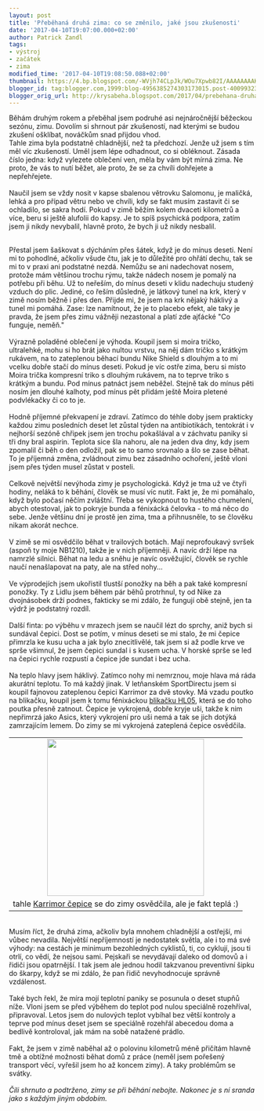 ```yaml
---
layout: post
title: 'Přeběhaná druhá zima: co se změnilo, jaké jsou zkušenosti'
date: '2017-04-10T19:07:00.000+02:00'
author: Patrick Zandl
tags:
- výstroj
- začátek
- zima
modified_time: '2017-04-10T19:08:50.088+02:00'
thumbnail: https://4.bp.blogspot.com/-WVjh74CLpJk/WOu7Xpwb82I/AAAAAAAAKH8/5pq_Nh6e4UsNjj9hUP77P9HH-WjlhiDjgCLcB/s72-c/76513390_l_a2.jpg
blogger_id: tag:blogger.com,1999:blog-4956385274303173015.post-4009932351290684829
blogger_orig_url: http://krysabeha.blogspot.com/2017/04/prebehana-druha-zima-co-se-zmenilo-jake.html
---
```


Běhám druhým rokem a přeběhal jsem podruhé asi nejnáročnější běžeckou sezónu, zimu. Dovolím si shrnout pár zkušeností, nad kterými se budou zkušení ošklíbat, nováčkům snad přijdou vhod. <br /><a name='more'></a>Tahle zima byla podstatně chladnější, než ta předchozí. Jenže už jsem s tím měl víc zkušeností. Uměl jsem lépe odhadnout, co si obléknout. Zásada číslo jedna: když vylezete oblečení ven, měla by vám být mírná zima. Ne proto, že vás to nutí běžet, ale proto, že se za chvíli dohřejete a nepřehřejete.<br /><br />Naučil jsem se vždy nosit v kapse sbalenou větrovku Salomonu, je maličká, lehká a pro případ větru nebo ve chvíli, kdy se fakt musím zastavit či se ochladilo, se sakra hodí. Pokud v zimě běžím kolem dvaceti kilometrů a více, beru si ještě alufolii do kapsy. Je to spíš psychická podpora, zatím jsem ji nikdy nevybalil, hlavně proto, že bych ji už nikdy nesbalil.<br /><br /><div>Přestal jsem šaškovat s dýcháním přes šátek, když je do mínus deseti. Není mi to pohodlné, ačkoliv všude čtu, jak je to důležité pro ohřátí dechu, tak se mi to v praxi ani podstatné nezdá. Nemůžu se ani nadechovat nosem, protože mám většinou trochu rýmu, takže nádech nosem je pomalý na potřebu při běhu. Už to neřeším, do mínus deseti v klidu nadechuju studený vzduch do plic. Jediné, co řeším důsledně, je látkový tunel na krk, který v zimě nosím běžně i přes den. Přijde mi, že jsem na krk nějaký háklivý a tunel mi pomáhá. Zase: lze namítnout, že je to placebo efekt, ale taky je pravda, že jsem přes zimu vážněji nezastonal a platí zde ajťácké "Co funguje, neměň."<br /><br /></div><div>Výrazně poladěné oblečení je výhoda. Koupil jsem si moira tričko, ultralehké, mohu si ho brát jako nultou vrstvu, na něj dám tričko s krátkým rukávem, na to zateplenou běhací bundu Nike  Shield s dlouhým a to mi vcelku dobře stačí do mínus deseti. Pokud je víc ostře zima, beru si místo Moira trička kompresní triko s dlouhým rukávem, na to teprve triko s krátkým a bundu. Pod mínus patnáct jsem neběžel. Stejně tak do mínus pěti nosím jen dlouhé kalhoty, pod mínus pět přidám ještě Moira pletené podvlékačky či co to je.<br /><br /></div><div>Hodně příjemné překvapení je zdraví. Zatímco do téhle doby jsem prakticky každou zimu posledních deset let zůstal týden na antibiotikách, tentokrát i v nejhorší sezóně chřipek jsem jen trochu pokašlával a v záchvatu paniky si tři dny bral aspirin. Teplota sice šla nahoru, ale na jeden dva dny, kdy jsem zpomalil či běh o den odložil, pak se to samo srovnalo a šlo se zase běhat. To je příjemná změna, zvládnout zimu bez zásadního ochoření, ještě vloni jsem přes týden musel zůstat v posteli.&nbsp;</div><div><br /></div><div>Celkově největší nevýhoda zimy je psychologická. Když je tma už ve čtyři hodiny, neláká to k běhání, člověk se musí víc nutit. Fakt je, že mi pomáhalo, když bylo počasí něčím zvláštní. Třeba se vykopnout to hustého chumelení, abych otestoval, jak to pokryje bunda a fénixácká čelovka - to má něco do sebe. Jenže většinu dní je prostě jen zima, tma a přihnusněle, to se člověku nikam akorát nechce.<br /><br /></div><div>V zimě se mi osvědčilo běhat v trailových botách. Mají neprofoukavý svršek (aspoň ty moje NB1210), takže je v nich příjemněji. A navíc drží lépe na namrzlé silnici. Běhat na ledu a sněhu je navíc osvěžující, člověk se rychle naučí nenašlapovat na paty, ale na střed nohy...<br /><br /></div><div>Ve výprodejích jsem ukořistil tlustší ponožky na běh a pak také kompresní ponožky. Ty z Lidlu jsem během pár běhů protrhnul, ty od Nike za dvojnásobek drží podnes, fakticky se mi zdálo, že fungují obě stejně, jen ta výdrž je podstatný rozdíl. <br /><br />Další finta: po výběhu v mrazech jsem se naučil lézt do sprchy, aniž bych si sundával čepici. Dost se potím, v mínus deseti se mi stalo, že mi čepice přimrzla ke kusu ucha a jak bylo znecitlivělé, tak jsem si až podle krve ve sprše všimnul, že jsem čepici sundal i s kusem ucha. V horské sprše se led na čepici rychle rozpustí a čepice jde sundat i bez ucha. <br /><br />Na teplo hlavy jsem háklivý. Zatímco nohy mi nemrznou, moje hlava má ráda akurátní teplotu. To má každý jinak. V letňanském SportDirectu jsem si koupil fajnovou zateplenou čepici Karrimor za dvě stovky. Má vzadu poutko na blikačku, koupil jsem k tomu fénixáckou <a href="https://www.kronium.cz/celovka-fenix-hl05/prod_1389.html">blikačku HL05</a>, která se do toho poutka přesně zatnout. Čepice je vykrojená, dobře kryje uši, takže k nim nepřimrzá jako Asics, který vykrojení pro uši nemá a tak se jich dotýká zamrzajícím lemem. Do zimy se mi vykrojená zateplená čepice osvědčila.&nbsp;</div><table align="center" cellpadding="0" cellspacing="0" class="tr-caption-container" style="margin-left: auto; margin-right: auto; text-align: center;"><tbody><tr><td style="text-align: center;"><a href="https://4.bp.blogspot.com/-WVjh74CLpJk/WOu7Xpwb82I/AAAAAAAAKH8/5pq_Nh6e4UsNjj9hUP77P9HH-WjlhiDjgCLcB/s1600/76513390_l_a2.jpg" imageanchor="1" style="margin-left: auto; margin-right: auto;"><img border="0" height="320" src="https://4.bp.blogspot.com/-WVjh74CLpJk/WOu7Xpwb82I/AAAAAAAAKH8/5pq_Nh6e4UsNjj9hUP77P9HH-WjlhiDjgCLcB/s320/76513390_l_a2.jpg" width="320" /></a></td></tr><tr><td class="tr-caption" style="text-align: center;">tahle <a href="http://cs.sportsdirect.com/karrimor-skull-cap-adult-765133">Karrimor čepice</a> se do zimy osvědčila, ale je fakt teplá :)</td></tr></tbody></table><div><br />Musím říct, že druhá zima, ačkoliv byla mnohem chladnější a ostřejší, mi vůbec nevadila. Největší nepříjemností je nedostatek světla, ale i to má své výhody: na cestách je minimum bezohledných cyklistů, ti, co cyklují, jsou ti otrlí, co vědí, že nejsou sami. Pejskaři se nevydávají daleko od domovů a i řidiči jsou opatrnější. I tak jsem ale jednou hodil takzvanou preventivní šipku do škarpy, když se mi zdálo, že pan řidič nevyhodnocuje správně vzdálenost.  <br /><br /></div><div>Také bych řekl, že míra mojí teplotní paniky se posunula o deset stupňů níže. Vloni jsem se před výběhem do teplot pod nulou speciálně rozehříval, připravoval. Letos jsem do nulových teplot vybíhal bez větší kontroly a teprve pod mínus deset jsem se speciálně rozehřál abecedou doma a bedlivě kontroloval, jak mám na sobě natažené prádlo. <br /><br />Fakt, že jsem v zimě naběhal až o  polovinu kilometrů méně přičítám hlavně tmě a obtížné možnosti běhat domů z práce (neměl jsem pořešený transport věcí, vyřešil jsem ho až koncem zimy). A taky problémům se svátky.<br /><br /><i>Čili shrnuto a podtrženo, zimy se při běhání nebojte. Nakonec je s ní sranda jako s každým jiným obdobím. </i></div>